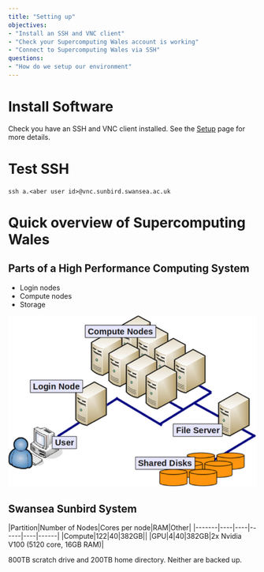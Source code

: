 ```yaml
---
title: "Setting up"
objectives:
- "Install an SSH and VNC client"
- "Check your Supercomputing Wales account is working"
- "Connect to Supercomputing Wales via SSH"
questions:
- "How do we setup our environment"
---
```


# Install Software

Check you have an SSH and VNC client installed. See the <a href="{{ relative_root_path }}{% link setup.md %}">Setup</a> page for more details.

# Test SSH

`ssh a.<aber user id>@vnc.sunbird.swansea.ac.uk`

# Quick overview of Supercomputing Wales

## Parts of a High Performance Computing System

* Login nodes
* Compute nodes
* Storage


![Overview of a compute cluster](../fig/cluster-generic.png)


## Swansea Sunbird System

|Partition|Number of Nodes|Cores per node|RAM|Other|
|-------|----|----|------|----|------|
|Compute|122|40|382GB||
|GPU|4|40|382GB|2x Nvidia V100 (5120 core, 16GB RAM)|

800TB scratch drive and 200TB home directory. Neither are backed up.

